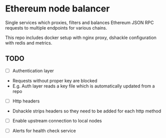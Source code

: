 # Ethereum node balancer

Single services which proxies, filters and balances Ethereum JSON RPC requests to multiple endpoints for various chains. 

This repo includes docker setup with nginx proxy, dshackle configuration with redis and metrics. 

## TODO

- [ ] Authentication layer
- Requests without proper key are blocked
- E.g. Auth layer reads a key file which is automatically updated from a repo 
- [ ] Http headers
- Dshackle strips headers so they need to be added for each http method
- [ ] Enable upstream connection to local nodes
- [ ] Alerts for health check service 


